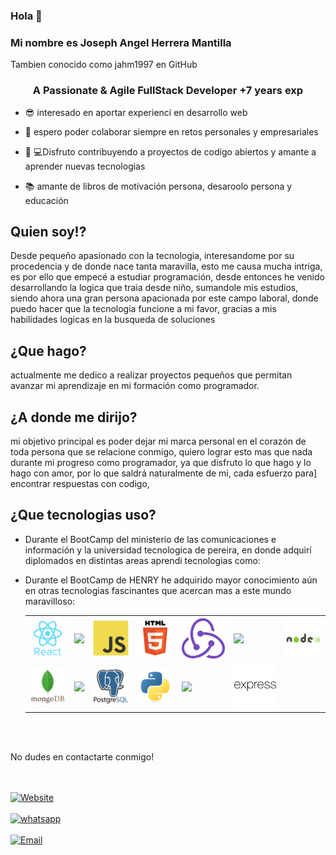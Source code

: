 ### Hola 👋
### Mi nombre es Joseph Angel Herrera Mantilla

Tambien conocido como jahm1997 en GitHub

<p align="center">

  <h3 align="center">A Passionate & Agile FullStack Developer +7 years exp</h3>

- 😎 interesado en aportar experienci en desarrollo web

- 👯 espero poder colaborar siempre en retos personales y empresariales
  
- 👨‍ 💻Disfruto contribuyendo a proyectos de codigo abiertos  y amante a aprender nuevas tecnologias
  
- 📚 amante de libros de motivación persona, desaroolo persona y educación

</p>


## Quien soy!?

Desde pequeño apasionado con la tecnologia, interesandome por su procedencia y de donde nace tanta maravilla, esto me causa mucha intriga, es por ello que empecé a estudiar programación, desde entonces he venido desarrollando la logica que traia desde niño, sumandole mis estudios, siendo ahora una gran persona apacionada por este campo laboral, donde puedo hacer que la tecnologia funcione a mi favor, gracias a mis habilidades logicas en la busqueda de soluciones


## ¿Que hago?

actualmente me dedico a realizar proyectos pequeños que permitan avanzar mi aprendizaje en mi formación como programador.


## ¿A donde me dirijo?

mi objetivo principal es poder dejar mi marca personal en el corazón de toda persona que se relacione conmigo, quiero lograr esto mas que nada
durante mi progreso como programador, ya que disfruto lo que hago y lo hago con amor, por lo que saldrá naturalmente de mi, cada esfuerzo para]
encontrar respuestas con codigo, 


## ¿Que tecnologias uso?

* Durante el BootCamp del ministerio de las comunicaciones e información y la universidad tecnologica de pereira, en donde adquirí diplomados en distintas areas aprendi tecnologias como:

* Durante el BootCamp de HENRY he adquirido mayor conocimiento aún en otras tecnologias fascinantes que acercan mas a este mundo maravilloso:
  
  <table>
    <tr>
      <td><img src="https://raw.githubusercontent.com/devicons/devicon/master/icons/react/react-original-wordmark.svg" width="200"/></td>
      <td><img src="https://reactnative.dev/img/header_logo.svg" width="200"/></td>
      <td><img src="https://raw.githubusercontent.com/devicons/devicon/master/icons/javascript/javascript-original.svg" width="200"/></td>
      <td><img src="https://raw.githubusercontent.com/devicons/devicon/master/icons/html5/html5-original-wordmark.svg" width="200"/></td>
      <td><img src="https://raw.githubusercontent.com/devicons/devicon/master/icons/redux/redux-original.svg" width="200"/></td>
      <td><img src="https://www.vectorlogo.zone/logos/tailwindcss/tailwindcss-icon.svg" width="200"/></td>
      <td><img src="https://raw.githubusercontent.com/devicons/devicon/master/icons/nodejs/nodejs-original-wordmark.svg" width="200"/></td>
    </tr>
    <tr>
      <td><img src="https://raw.githubusercontent.com/devicons/devicon/master/icons/mongodb/mongodb-original-wordmark.svg" width="200"/></td>
      <td><img src="https://www.vectorlogo.zone/logos/firebase/firebase-icon.svg" width="200"/></td>
      <td><img src="https://raw.githubusercontent.com/devicons/devicon/master/icons/postgresql/postgresql-original-wordmark.svg" width="200"/></td>
      <td><img src="https://raw.githubusercontent.com/devicons/devicon/master/icons/python/python-original.svg" width="200"/></td>
      <td><img src="https://www.vectorlogo.zone/logos/git-scm/git-scm-icon.svg" width="200"/></td>
      <td><img src="https://raw.githubusercontent.com/devicons/devicon/master/icons/express/express-original-wordmark.svg" width="200"/></td>
    </tr>
  </table>
 
 <br>
  <br>

<p align="center">
  <p>No dudes en contactarte conmigo!</p>
  <br>
  <br>
  <a href="https://www.linkedin.com/in/joseph-angel-herrera-mantilla" target="_blank">
    <img alt="Website" src="https://img.shields.io/badge/LinkedIn-%40jahm1997-blue?style=flat-square&logo=linkedin">
  </a>
  <br>
  <br>
  <a href="https://wa.me/+573225775766" target="_blank">
    <img alt="whatsapp" src="https://img.shields.io/badge/WhatsApp-+573225775766-blue?style=flat-square&logo=appveyor">
  </a>
  <br>
  <br>
  <a href="mailto:jahm19975@gmail.com">
    <img alt="Email" src="https://img.shields.io/badge/Email-jahm1997%40gmail.com-blue?style=flat-square&logo=gmail">
  </a>
</p>

<!--
**jahm1997/jahm1997** is a ✨ _special_ ✨ repository because its `README.md` (this file) appears on your GitHub profile.

Here are some ideas to get you started:

- 🔭 I’m currently working on ...
- 🌱 I’m currently learning ...
- 👯 I’m looking to collaborate on ...
- 🤔 I’m looking for help with ...
- 💬 Ask me about ...
- 📫 How to reach me: ...
- 😄 Pronouns: ...
- ⚡ Fun fact: ...
-->

